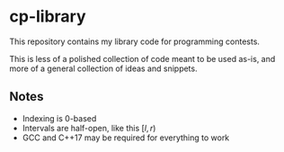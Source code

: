 # cp-library
This repository contains my library code for programming contests.

This is less of a polished collection of code meant to be used as-is, and more of a general collection of ideas and snippets.

## Notes

- Indexing is 0-based
- Intervals are half-open, like this $[l, r)$
- GCC and C++17 may be required for everything to work
